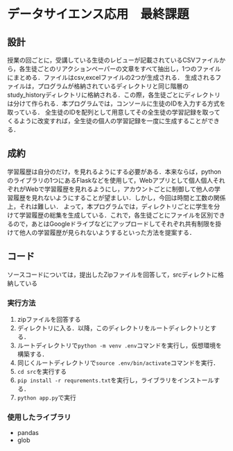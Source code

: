 # データサイエンス応用　最終課題

## 設計

授業の回ごとに，受講している生徒のレビューが記載されているCSVファイルから，各生徒ごとのリアクションペーパーの文章をすべて抽出し，1つのファイルにまとめる．ファイルはcsv,excelファイルの2つが生成される．
生成されるファイルは，プログラムが格納されているディレクトリと同じ階層のstudy_historyディレクトリに格納される．この際，各生徒ごとにディレクトリは分けて作られる．本プログラムでは，コンソールに生徒のIDを入力する方式を取っている．
全生徒のIDを配列として用意してその全生徒の学習記録を取ってくるように改変すれば，全生徒の個人の学習記録を一度に生成することができる．

## 成約
学習履歴は自分のだけ，を見れるようにする必要がある．本来ならば，pythonのライブラリの1つにあるFlaskなどを使用して，Webアプリとして個人個人それぞれがWebで学習履歴を見れるようにし，アカウントごとに制御して他人の学習履歴を見れないようにすることが望ましい．しかし，今回は時間と工数の関係上，それは難しい．
よって，本プログラムでは，ディレクトリごとに学生を分けて学習履歴の総集を生成している．これで，各生徒ごとにファイルを区別できるので，あとはGoogleドライブなどにアップロードしてそれぞれ共有制限を掛けて他人の学習履歴が見られないようするといった方法を提案する．

## コード
ソースコードについては，提出したZipファイルを回答して，srcディレクトに格納している

### 実行方法
1. zipファイルを回答する
2. ディレクトリに入る．以降，このディレクトリをルートディレクトリとする．
3. ルートディレクトリで`python -m venv .env`コマンドを実行し，仮想環境を構築する．
4. 同じくルートディレクトリで`source .env/bin/activate`コマンドを実行．
5. `cd src`を実行する
6. `pip install -r requrements.txt`を実行し，ライブラリをインストールする．
7. `python app.py`で実行

### 使用したライブラリ

* pandas
* glob


